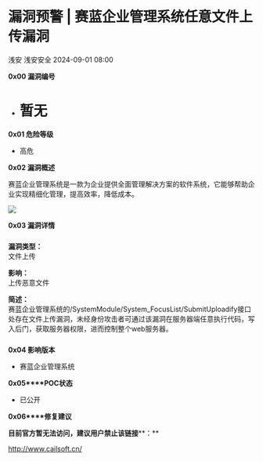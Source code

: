 #  漏洞预警 | 赛蓝企业管理系统任意文件上传漏洞   
浅安  浅安安全   2024-09-01 08:00  
  
**0x00 漏洞编号**  
- # 暂无  
  
**0x01 危险等级**  
- 高危  
  
**0x02 漏洞概述**  
  
赛蓝企业管理系统是一款为企业提供全面管理解决方案的软件系统，它能够帮助企业实现精细化管理，提高效率，降低成本。  
  
![](https://mmbiz.qpic.cn/sz_mmbiz_png/7stTqD182SU9Bf9ce1v37tYeicF0hLKSuI7cTlGYVpUoeiczIRzI6HfkUZjwOtgia0xibyfJVLsNvmj0sHCsmFppCQ/640?wx_fmt=png&from=appmsg "")  
  
**0x03 漏洞详情**  
###   
###   
  
**漏洞类型：**  
文件上传  
  
**影响：**  
上传恶意文件  
  
**简述：**  
赛蓝企业管理系统的/SystemModule/System_FocusList/SubmitUploadify接口处存在文件上传漏洞，未经身份攻击者可通过该漏洞在服务器端任意执行代码，写入后门，获取服务器权限，进而控制整个web服务器。  
###   
  
**0x04 影响版本**  
- 赛蓝企业管理系统  
  
**0x05****POC状态**  
- 已公开  
  
**0x06****修复建议**  
  
**目前官方暂无法访问，建议用户禁止该链接****：**  
  
http://www.cailsoft.cn/  
  
  
  
